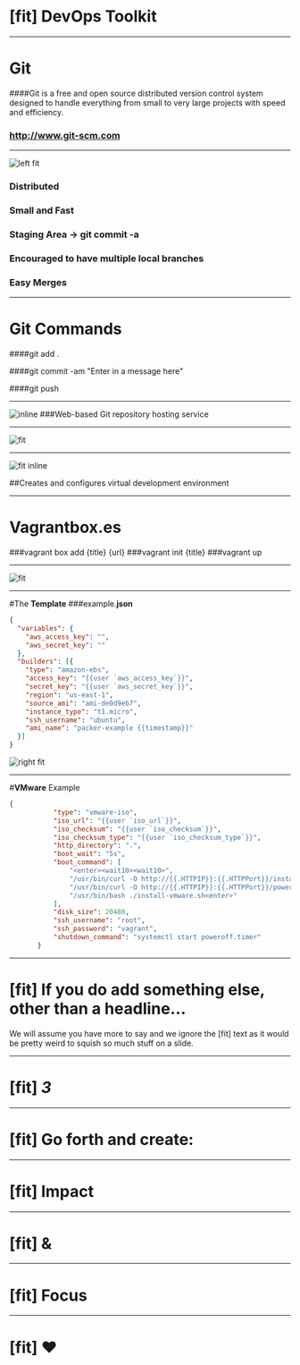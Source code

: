 
# [fit] DevOps Toolkit

---

# **Git**
####Git is a free and open source distributed version control system designed to handle everything from small to very large projects with speed and efficiency.

### http://www.git-scm.com

---

![left fit](http://www.git-scm.com/images/assurance@2x.png)

### Distributed
### Small and Fast
### Staging Area -> **git commit -a**
### Encouraged to have multiple local branches
### Easy Merges

---

# **Git Commands**

####git add .

####git commit -am "Enter in a message here"

####git push

---

![inline](https://www.prestashop.com/blog/en/files/2014/06/github-logo.png)
###Web-based Git repository hosting service

---

![fit](https://www.seedprod.com/wp-content/uploads/2015/05/Github-Search-Box-404-Page-Screenshot-Tiny-800x456.png)

---

![fit inline](http://tzookb.com/wp-content/uploads/2015/01/vagrant.png)

##Creates and configures virtual development environment

---

# **Vagrantbox.es**

###vagrant box add {title} {url}
###vagrant init {title}
###vagrant up

---

![fit](http://kappataumu.com/uploads/packer_splash.jpg)

---

#The **Template**
###example.**json**

````json
{
  "variables": {
    "aws_access_key": "",
    "aws_secret_key": ""
  },
  "builders": [{
    "type": "amazon-ebs",
    "access_key": "{{user `aws_access_key`}}",
    "secret_key": "{{user `aws_secret_key`}}",
    "region": "us-east-1",
    "source_ami": "ami-de0d9eb7",
    "instance_type": "t1.micro",
    "ssh_username": "ubuntu",
    "ami_name": "packer-example {{timestamp}}"
  }]
}
````

![right fit](https://packer.io/assets/images/screenshots/works_with-a1a499d3.png)

---

#**VMware** Example
```json
{
           "type": "vmware-iso",
           "iso_url": "{{user `iso_url`}}",
           "iso_checksum": "{{user `iso_checksum`}}",
           "iso_checksum_type": "{{user `iso_checksum_type`}}",
           "http_directory": ".",
           "boot_wait": "5s",
           "boot_command": [
               "<enter><wait10><wait10>",
               "/usr/bin/curl -O http://{{.HTTPIP}}:{{.HTTPPort}}/install-vmware.sh<enter><wait5>",
               "/usr/bin/curl -O http://{{.HTTPIP}}:{{.HTTPPort}}/poweroff.timer<enter><wait5>",
               "/usr/bin/bash ./install-vmware.sh<enter>"
           ],
           "disk_size": 20480,
           "ssh_username": "root",
           "ssh_password": "vagrant",
           "shutdown_command": "systemctl start poweroff.timer"
       }
```

---

# [fit] If you do add something else, other than a headline…

We will assume you have more to say and we ignore the [fit] text as it would be pretty weird to squish so much stuff on a slide.

---

# [fit] **_3_**

---

# [fit] Go forth and create:

---

# [fit] Impact

---

# [fit] &

---

# [fit] Focus

---

# [fit] :heart:
